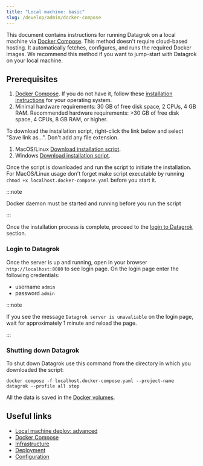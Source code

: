 ```yaml
---
title: "Local machine: basic"
slug: /develop/admin/docker-compose
---
```


This document contains instructions for running Datagrok on a local machine
via [Docker Compose](https://docs.docker.com/compose/).
This method doesn't require cloud-based hosting.
It automatically fetches, configures, and runs the required Docker images.
We recommend this method if you want to jump-start with Datagrok on your
local machine.

## Prerequisites

1. [Docker Compose](https://docs.docker.com/compose/).
   If you do not have it, follow
   these [installation instructions](https://docs.docker.com/compose/install/)
   for your operating system.
2. Minimal hardware requirements: 30 GB of free disk space, 2 CPUs, 4 GB RAM.
   Recommended hardware requirements: >30 GB of free disk space,
   4 CPUs, 8 GB RAM, or higher.

To download the installation script, right-click the link below 
and select "Save link as...".
Don't add any file extension.

   1. MacOS/Linux [Download installation script](https://raw.githubusercontent.com/datagrok-ai/public/master/docker/datagrok-install-local.sh). 
   2. Windows [Download installation script](https://raw.githubusercontent.com/datagrok-ai/public/master/docker/datagrok-install-local.cmd).

Once the script is downloaded and run the script to initiate the installation. For MacOS/Linux usage don't forget
make script executable by running `chmod +x localhost.docker-compose.yaml` before you start it.

:::note

   Docker daemon must be started and running before you run the script

:::

Once the installation process is complete,
proceed to the [login to Datagrok](#login-to-datagrok) section.

### Login to Datagrok

Once the server is up and running, open in your browser `http://localhost:8080` to see login page.
On the login page enter the following credentials:

* username `admin`
* password `admin`

:::note

   If you see the message `Datagrok server is unavaliable` on the login page,
   wait for approximately 1 minute and reload the page.

:::

### Shutting down Datagrok

To shut down Datagrok use this command from the directory in which you downloaded the script:

```shell
docker compose -f localhost.docker-compose.yaml --project-name datagrok --profile all stop
```

All the data is saved in the [Docker volumes](https://docs.docker.com/storage/volumes/).

## Useful links

* [Local machine deploy: advanced](docker-compose-advanced.md)
* [Docker Compose](https://docs.docker.com/compose/)
* [Infrastructure](../infrastructure.md)
* [Deployment](deploy.md)
* [Configuration](../configuration.md)
